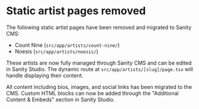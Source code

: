 # Static artist pages removed

The following static artist pages have been removed and migrated to Sanity CMS:

- Count Nine (`src/app/artists/count-nine/`)
- Noesis (`src/app/artists/noesis/`)

These artists are now fully managed through Sanity CMS and can be edited in Sanity Studio. The dynamic route at `src/app/artists/[slug]/page.tsx` will handle displaying their content.

All content including bios, images, and social links has been migrated to the CMS. Custom HTML blocks can now be added through the "Additional Content & Embeds" section in Sanity Studio.
